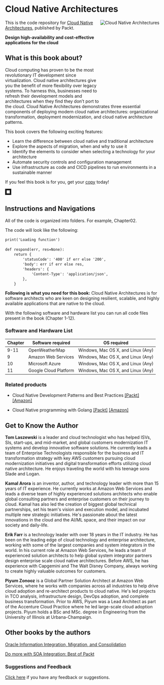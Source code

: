 # Cloud Native Architectures

<a href="https://www.packtpub.com/application-development/cloud-native-architectures?utm_source=github&utm_medium=repository&utm_campaign=9781787280540 "><img src="https://dz13w8afd47il.cloudfront.net/sites/default/files/imagecache/ppv4_main_book_cover/B06588_cover.png" alt="Cloud Native Architectures" height="256px" align="right"></a>

This is the code repository for [Cloud Native Architectures](https://www.packtpub.com/application-development/cloud-native-architectures?utm_source=github&utm_medium=repository&utm_campaign=9781787280540), published by Packt.

**Design high-availability and cost-effective applications for the cloud**

## What is this book about?
Cloud computing has proven to be the most revolutionary IT development since virtualization. Cloud native architectures give you the benefit of more flexibility over legacy systems. To harness this, businesses need to refresh their development models and architectures when they find they don’t port to the cloud. Cloud Native Architectures demonstrates three essential components of deploying modern cloud native architectures: organizational transformation, deployment modernization, and cloud native architecture patterns.

This book covers the following exciting features:
* Learn the difference between cloud native and traditional architecture 
* Explore the aspects of migration, when and why to use it 
* Identify the elements to consider when selecting a technology for your architecture 
* Automate security controls and configuration management 
* Use infrastructure as code and CICD pipelines to run environments in a sustainable manner 

If you feel this book is for you, get your [copy](https://www.amazon.com/dp/1787280543) today!

<a href="https://www.packtpub.com/?utm_source=github&utm_medium=banner&utm_campaign=GitHubBanner"><img src="https://raw.githubusercontent.com/PacktPublishing/GitHub/master/GitHub.png" 
alt="https://www.packtpub.com/" border="5" /></a>

## Instructions and Navigations
All of the code is organized into folders. For example, Chapter02.

The code will look like the following:
```
print('Loading function') 
 
def respond(err, res=None): 
    return { 
        'statusCode': '400' if err else '200', 
        'body': err if err else res, 
        'headers': { 
            'Content-Type': 'application/json', 
        }, 
    } 
```

**Following is what you need for this book:**
Cloud Native Architectures is for software architects who are keen on designing resilient, scalable, and highly available applications that are native to the cloud.

With the following software and hardware list you can run all code files present in the book (Chapter 1-12).
### Software and Hardware List
| Chapter | Software required | OS required |
| -------- | ------------------------------------ | ----------------------------------- |
| 9-11 | OpenWeatherMap | Windows, Mac OS X, and Linux (Any) |
| 9 | Amazon Web Services | Windows, Mac OS X, and Linux (Any) |
| 10 | Microsoft Azure | Windows, Mac OS X, and Linux (Any) |
| 11 | Google Cloud Platform | Windows, Mac OS X, and Linux (Any) |

### Related products
* Cloud Native Development Patterns and Best Practices [[Packt]](https://www.packtpub.com/application-development/cloud-native-development-patterns-and-best-practices?utm_source=github&utm_medium=repository&utm_campaign=9781788473927) [[Amazon]](https://www.amazon.com/dp/1788473922)

* Cloud Native programming with Golang [[Packt]](https://www.packtpub.com/application-development/cloud-native-programming-golang?utm_source=github&utm_medium=repository&utm_campaign=9781787125988) [[Amazon]](https://www.amazon.com/dp/178712598X)

## Get to Know the Author
**Tom Laszewski**
is a leader and cloud technologist who has helped ISVs, SIs, start-ups, and mid-market, and global customers modernization IT systems and develop innovative software solutions. He currently leads a team of Enterprise Technologists responsible for the business and IT transformation strategy with key AWS customers pursuing cloud modernization initiatives and digital transformation efforts utilizing cloud native architecture. He enjoys traveling the world with his teenage sons Slade and Logan.

**Kamal Arora**
is an inventor, author, and technology leader with more than 15 years of IT experience. He currently works at Amazon Web Services and leads a diverse team of highly experienced solutions architects who enable global consulting partners and enterprise customers on their journey to cloud. Kamal has also led the creation of biggest global technical partnerships, set his team's vision and execution model, and incubated multiple new strategic initiatives. He's passionate about the latest innovations in the cloud and the AI/ML space, and their impact on our society and daily-life.

**Erik Farr**
is a technology leader with over 18 years in the IT industry. He has been on the leading edge of cloud technology and enterprise architecture, working with some of the largest companies and system integrators in the world. In his current role at Amazon Web Services, he leads a team of experienced solution architects to help global system integrator partners design enterprise scale cloud native architectures. Before AWS, he has experience with Capgemini and The Walt Disney Company, always working to create highly valuable outcomes for customers.

**Piyum Zonooz**
is a Global Partner Solution Architect at Amazon Web Services, where he works with companies across all industries to help drive cloud adoption and re-architect products to cloud native. He's led projects in TCO analysis, infrastructure design, DevOps adoption, and complete business transformation. Prior to AWS, Piyum was a Lead Architect as part of the Accenture Cloud Practice where he led large-scale cloud adoption projects. Piyum holds a BSc and MSc. degree in Engineering from the University of Illinois at Urbana-Champaign.

## Other books by the authors
[Oracle Information Integration, Migration, and Consolidation](https://www.packtpub.com/application-development/oracle-information-integration-migration-and-consolidation?utm_source=github&utm_medium=repository&utm_campaign=9781849682206)

[Do more with SOA Integration: Best of Packt](https://www.packtpub.com/application-development/do-more-soa-integration-best-packt?utm_source=github&utm_medium=repository&utm_campaign=9781849685726)

### Suggestions and Feedback
[Click here](https://docs.google.com/forms/d/e/1FAIpQLSdy7dATC6QmEL81FIUuymZ0Wy9vH1jHkvpY57OiMeKGqib_Ow/viewform) if you have any feedback or suggestions.

